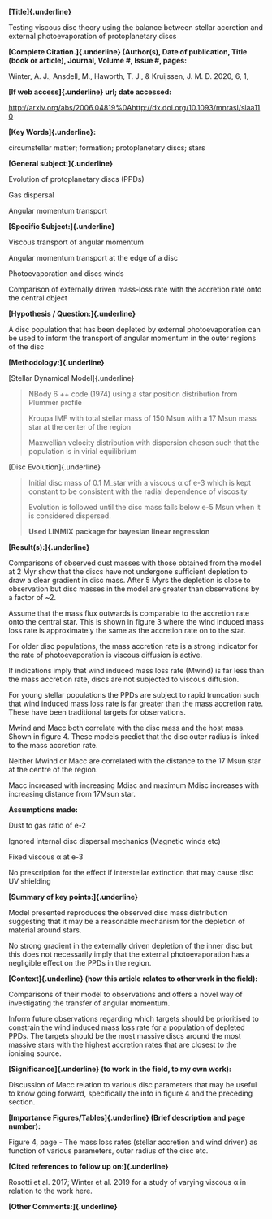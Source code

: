 **[Title]{.underline}**

﻿Testing viscous disc theory using the balance between stellar accretion
and external photoevaporation of protoplanetary discs

**[Complete Citation.]{.underline} (Author(s), Date of publication,
Title (book or article), Journal, Volume #, Issue #, pages:**

Winter, A. J., Ansdell, M., Haworth, T. J., & Kruijssen, J. M. D. 2020,
6, 1,

**[If web access]{.underline} url; date accessed:**

http://arxiv.org/abs/2006.04819%0Ahttp://dx.doi.org/10.1093/mnrasl/slaa110

**[Key Words]{.underline}:**

circumstellar matter; formation; protoplanetary discs; stars

**[General subject:]{.underline}**

Evolution of protoplanetary discs (PPDs)

Gas dispersal

Angular momentum transport

**[Specific Subject:]{.underline}**

Viscous transport of angular momentum

Angular momentum transport at the edge of a disc

Photoevaporation and discs winds

Comparison of externally driven mass-loss rate with the accretion rate
onto the central object

**[Hypothesis / Question:]{.underline}**

A disc population that has been depleted by external photoevaporation
can be used to inform the transport of angular momentum in the outer
regions of the disc

**[Methodology:]{.underline}**

[Stellar Dynamical Model]{.underline}

> NBody 6 ++ code (1974) using a star position distribution from Plummer
> profile
>
> Kroupa IMF with total stellar mass of 150 Msun with a 17 Msun mass
> star at the center of the region
>
> Maxwellian velocity distribution with dispersion chosen such that the
> population is in virial equilibrium

[Disc Evolution]{.underline}

> Initial disc mass of 0.1 M_star with a viscous α of e-3 which is kept
> constant to be consistent with the radial dependence of viscosity
>
> Evolution is followed until the disc mass falls below e-5 Msun when it
> is considered dispersed.
>
> **Used LINMIX package for bayesian linear regression**

**[Result(s):]{.underline}**

Comparisons of observed dust masses with those obtained from the model
at 2 Myr show that the discs have not undergone sufficient depletion to
draw a clear gradient in disc mass. After 5 Myrs the depletion is close
to observation but disc masses in the model are greater than
observations by a factor of \~2.

Assume that the mass flux outwards is comparable to the accretion rate
onto the central star. This is shown in figure 3 where the wind induced
mass loss rate is approximately the same as the accretion rate on to the
star.

For older disc populations, the mass accretion rate is a strong
indicator for the rate of photoevaporation is viscous diffusion is
active.

If indications imply that wind induced mass loss rate (Mwind) is far
less than the mass accretion rate, discs are not subjected to viscous
diffusion.

For young stellar populations the PPDs are subject to rapid truncation
such that wind induced mass loss rate is far greater than the mass
accretion rate. These have been traditional targets for observations.

Mwind and Macc both correlate with the disc mass and the host mass.
Shown in figure 4. These models predict that the disc outer radius is
linked to the mass accretion rate.

Neither Mwind or Macc are correlated with the distance to the 17 Msun
star at the centre of the region.

Macc increased with increasing Mdisc and maximum Mdisc increases with
increasing distance from 17Msun star.

**Assumptions made:**

Dust to gas ratio of e-2

Ignored internal disc dispersal mechanics (Magnetic winds etc)

Fixed viscous α at e-3

Νο prescription for the effect if interstellar extinction that may cause
disc UV shielding

**[Summary of key points:]{.underline}**

Model presented reproduces the observed disc mass distribution
suggesting that it may be a reasonable mechanism for the depletion of
material around stars.

No strong gradient in the externally driven depletion of the inner disc
but this does not necessarily imply that the external photoevaporation
has a negligible effect on the PPDs in the region.

**[Context]{.underline} (how this article relates to other work in the
field):**

Comparisons of their model to observations and offers a novel way of
investigating the transfer of angular momentum.

Inform future observations regarding which targets should be prioritised
to constrain the wind induced mass loss rate for a population of
depleted PPDs. The targets should be the most massive discs around the
most massive stars with the highest accretion rates that are closest to
the ionising source.

**[Significance]{.underline} (to work in the field, to my own work):**

Discussion of Macc relation to various disc parameters that may be
useful to know going forward, specifically the info in figure 4 and the
preceding section.

**[Importance Figures/Tables]{.underline} (Brief description and page
number):**

Figure 4, page - The mass loss rates (stellar accretion and wind driven)
as function of various parameters, outer radius of the disc etc.

**[Cited references to follow up on:]{.underline}**

Rosotti et al. 2017; Winter et al. 2019 for a study of varying viscous α
in relation to the work here.

**[Other Comments:]{.underline}**
